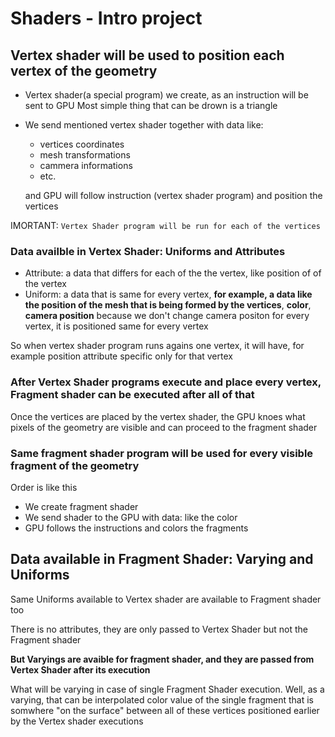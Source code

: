 # Shaders - Intro project

## Vertex shader will be used **to position each vertex** of the geometry

- Vertex shader(a special program) we create, as an instruction will be sent to GPU
  Most simple thing that can be drown is a triangle
- We send mentioned vertex shader together with data like:
   - vertices coordinates
   - mesh transformations
   - cammera informations
   - etc.
  
  and GPU will follow instruction (vertex shader program) and position the vertices

IMORTANT: `Vertex Shader program will be run for each of the vertices`

### Data availble in Vertex Shader: Uniforms and Attributes

- Attribute: a data that differs for each of the the vertex, like position of of the vertex
- Uniform: a data that is same for every vertex, **for example, a data like the position of the mesh that is being formed by the vertices**, **color**, **camera position** because we don't change camera positon for every vertex, it is positioned same for every vertex

So when vertex shader program runs agains one vertex, it will have, for example position attribute specific only for that vertex

### After Vertex Shader programs execute and place every vertex, Fragment shader can be executed after all of that

Once the vertices are placed by the vertex shader, the GPU knoes what pixels of the geometry are visible and can proceed to the fragment shader

### Same fragment shader program will be used for every visible fragment of the geometry

Order is like this

- We create fragment shader
- We send shader to the GPU
    with data: like the color
- GPU follows the instructions and colors the fragments

## Data available in Fragment Shader: Varying and Uniforms

Same Uniforms available to Vertex shader are available to Fragment shader too 

There is no attributes, they are only passed to Vertex Shader but not the Fragment shader

**But Varyings are avaible for fragment shader, and they are passed from Vertex Shader after its execution**

What will be varying in case of single Fragment Shader execution.
Well, as a varying, that can be interpolated color value of the single fragment that is somwhere "on the surface" between all of these vertices positioned earlier by the Vertex shader executions